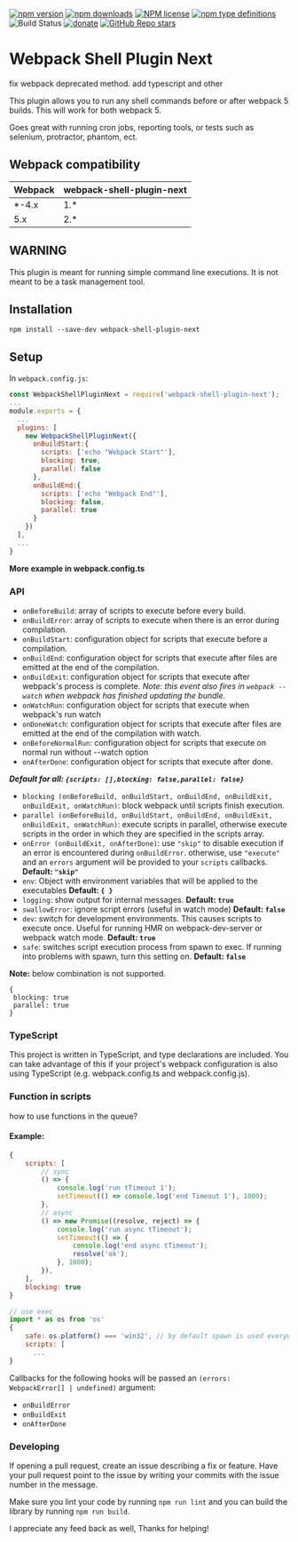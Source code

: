 [![npm version](https://badge.fury.io/js/webpack-shell-plugin-next.svg)](https://badge.fury.io/js/webpack-shell-plugin-next)
[![npm downloads](https://img.shields.io/npm/dw/webpack-shell-plugin-next)](https://badge.fury.io/js/webpack-shell-plugin-next)
[![NPM license](https://img.shields.io/npm/l/webpack-shell-plugin-next)](https://github.com/s00d/webpack-shell-plugin-next/blob/master/LICENSE)
[![npm type definitions](https://img.shields.io/npm/types/webpack-shell-plugin-next)](https://github.com/s00d/webpack-shell-plugin-next)
![Build Status](https://github.com/s00d/webpack-shell-plugin-next/workflows/Node.js%20CI/badge.svg?branch=master)
[![donate](https://www.paypalobjects.com/en_US/i/btn/btn_donate_SM.gif)](https://www.paypal.me/s00d)
[![GitHub Repo stars](https://img.shields.io/github/stars/s00d/webpack-shell-plugin-next?style=social)](https://github.com/s00d/webpack-shell-plugin-next)
# Webpack Shell Plugin Next

fix webpack deprecated method. add typescript and other

This plugin allows you to run any shell commands before or after webpack 5 builds. This will work for both webpack 5.

Goes great with running cron jobs, reporting tools, or tests such as selenium, protractor, phantom, ect.

## Webpack compatibility

 Webpack      | webpack-shell-plugin-next
:-------------|:----------
 *-4.x        | 1.*
 5.x          | 2.*
 
## WARNING

This plugin is meant for running simple command line executions. It is not meant to be a task management tool.

## Installation

`npm install --save-dev webpack-shell-plugin-next`

## Setup
In `webpack.config.js`:

```js
const WebpackShellPluginNext = require('webpack-shell-plugin-next');
...
module.exports = {
  ...
  plugins: [
    new WebpackShellPluginNext({
      onBuildStart:{
        scripts: ['echo "Webpack Start"'],
        blocking: true,
        parallel: false
      }, 
      onBuildEnd:{
        scripts: ['echo "Webpack End"'],
        blocking: false,
        parallel: true
      }
    })
  ],
  ...
}
```
**More example in webpack.config.ts**

### API
* `onBeforeBuild`: array of scripts to execute before every build. 
* `onBuildError`: array of scripts to execute when there is an error during compilation.
* `onBuildStart`: configuration object for scripts that execute before a compilation. 
* `onBuildEnd`: configuration object for scripts that execute after files are emitted at the end of the compilation. 
* `onBuildExit`: configuration object for scripts that execute after webpack's process is complete. *Note: this event also fires in `webpack --watch` when webpack has finished updating the bundle.*
* `onWatchRun`: configuration object for scripts that execute when webpack's run watch
* `onDoneWatch`: configuration object for scripts that execute after files are emitted at the end of the compilation with watch. 
* `onBeforeNormalRun`: configuration object for scripts that execute on normal run without --watch option
* `onAfterDone`: configuration object for scripts that execute after done. 

***Default for all: ```{scripts: [],blocking: false,parallel: false}```***

* `blocking (onBeforeBuild, onBuildStart, onBuildEnd, onBuildExit, onBuildExit, onWatchRun)`: block webpack until scripts finish execution.
* `parallel (onBeforeBuild, onBuildStart, onBuildEnd, onBuildExit, onBuildExit, onWatchRun)`: execute scripts in parallel, otherwise execute scripts in the order in which they are specified in the scripts array.
* `onError (onBuildExit, onAfterDone)`: use `"skip"` to disable execution if an error is encountered during `onBuildError`. otherwise, use `"execute"` and an `errors` argument will be provided to your `scripts` callbacks. **Default: `"skip"`**
* `env`: Object with environment variables that will be applied to the executables **Default: `{ }`**
* `logging`:  show output for internal messages.  **Default: `true`**
* `swallowError`: ignore script errors (useful in watch mode) **Default: `false`**
* `dev`: switch for development environments. This causes scripts to execute once. Useful for running HMR on webpack-dev-server or webpack watch mode. **Default: `true`**
* `safe`: switches script execution process from spawn to exec. If running into problems with spawn, turn this setting on. **Default: `false`**

**Note:** below combination is not supported.
 ```
{
  blocking: true
  parallel: true
} 
 ```

### TypeScript

This project is written in TypeScript, and type declarations are included. You can take advantage of this if your project's webpack configuration is also using TypeScript (e.g. webpack.config.ts and webpack.config.js).

### Function in scripts 

how to use functions in the queue?

#### Example:
```js
{
    scripts: [
        // sync
        () => {
            console.log('run tTimeout 1');
            setTimeout(() => console.log('end Timeout 1'), 1000);
        },
        // async
        () => new Promise((resolve, reject) => {
            console.log('run async tTimeout');
            setTimeout(() => {
                console.log('end async tTimeout');
                resolve('ok');
            }, 1000);
        }),
    ],
    blocking: true
}
```

```js
// use exec
import * as os from 'os'
{
    safe: os.platform() === 'win32', // by default spawn is used everywhere. If you have problems try using safe: true
    scripts: [
      ...
}
```

Callbacks for the following hooks will be passed an `(errors: WebpackError[] | undefined)` argument:  
- `onBuildError`
- `onBuildExit`
- `onAfterDone`

### Developing

If opening a pull request, create an issue describing a fix or feature. Have your pull request point to the issue by writing your commits with the issue number in the message.

Make sure you lint your code by running `npm run lint` and you can build the library by running `npm run build`.

I appreciate any feed back as well, Thanks for helping!
